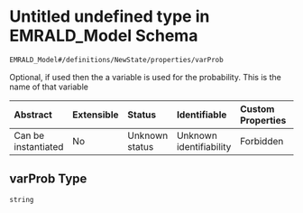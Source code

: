 # Untitled undefined type in EMRALD_Model Schema

```txt
EMRALD_Model#/definitions/NewState/properties/varProb
```

Optional, if used  then the a variable is used for the probability. This is the name of that variable

| Abstract            | Extensible | Status         | Identifiable            | Custom Properties | Additional Properties | Access Restrictions | Defined In                                                                                                    |
| :------------------ | :--------- | :------------- | :---------------------- | :---------------- | :-------------------- | :------------------ | :------------------------------------------------------------------------------------------------------------ |
| Can be instantiated | No         | Unknown status | Unknown identifiability | Forbidden         | Allowed               | none                | [EMRALD_JsonSchemaV3_0.json*](../../../../../Emrald-UI/out/EMRALD_JsonSchemaV3_0.json "open original schema") |

## varProb Type

`string`

